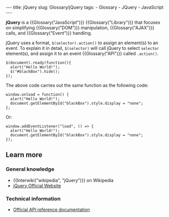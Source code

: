 --- title: jQuery slug: Glossary/jQuery tags: - Glossary - JQuery - JavaScript ---

<span class="seoSummary">**jQuery** is a {{Glossary("JavaScript")}} {{Glossary("Library")}} that focuses on simplifying {{Glossary("DOM")}} manipulation, {{Glossary("AJAX")}} calls, and {{Glossary("Event")}} handling.</span>

jQuery uses a format, `$(selector).action()` to assign an element(s) to an event. To explain it in detail, `$(selector)` will call jQuery to select `selector` element(s), and assign it to an event {{Glossary("API")}} called `.action()`.

    $(document).ready(function(){
      alert("Hello World!");
      $("#blackBox").hide();
    });

The above code carries out the same function as the following code:

    window.onload = function() {
      alert("Hello World!");
      document.getElementById("blackBox").style.display = "none";
    };

Or:

    window.addEventListener("load", () => {
      alert("Hello World!");
      document.getElementById("blackBox").style.display = "none";
    });

## Learn more

### General knowledge

- {{Interwiki("wikipedia", "jQuery")}} on Wikipedia
- [jQuery Official Website](https://jquery.com/)

### Technical information

- [Official API reference documentation](https://api.jquery.com/) [](https://api.jquery.com/)
